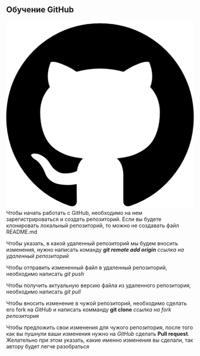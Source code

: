 ## Обучение GitHub
![GitHub logo](github.png)
Чтобы начать работать с GitHub, необходимо на нем зарегистрироваться и создать репозиторий. Если вы будете клонировать локальный репозиторий, то можно не создавать файл README.md

Чтобы указать, в какой удаленный репозиторий мы будем вносить изменения, нужно написать команду ***git remote add origin*** *ссылка на удаленный репозиторий*

Чтобы отправить измененный файл в удаленный репозиторий, необходимо написать *git push*

Чтобы получить актуальную версию файла из удаленного репозитория, необходимо написать *git pull*

Чтобы вносить изменение в чужой репозиторий, необходимо сделать его fork на *GitHub* и написать комманду **git clone** *ссылка на fork репозитория*

Чтобы предложить свои изменения для чужого репозитория, после того как вы пушнули ваши изменения нужно на *GitHub* сделать **Pull request**. Желательно при этом указать, какие именно изменения вы сделали, так автору будет легче разобраться
